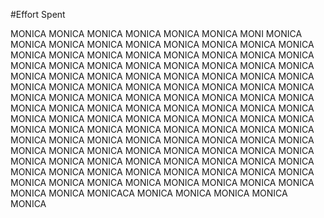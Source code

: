 #Effort Spent

MONICA MONICA MONICA MONICA
MONICA MONICA MONI MONICA MONICA MONICA MONICA MONICA MONICA MONICA MONICA MONICA MONICA MONICA MONICA MONICA MONICA MONICA MONICA MONICA MONICA MONICA MONICA MONICA MONICA MONICA MONICA MONICA MONICA MONICA MONICA MONICA MONICA MONICA MONICA MONICA MONICA MONICA MONICA MONICA MONICA MONICA MONICA MONICA MONICA MONICA MONICA MONICA MONICA MONICA MONICA MONICA MONICA MONICA MONICA MONICA MONICA MONICA MONICA MONICA MONICA MONICA MONICA MONICA MONICA MONICA MONICA MONICA MONICA MONICA MONICA MONICA MONICA MONICA MONICA MONICA MONICA MONICA MONICA MONICA MONICA MONICA MONICA MONICA MONICA MONICA MONICA MONICA MONICA MONICA MONICA MONICA MONICA MONICA MONICA MONICA MONICA MONICA MONICA MONICA MONICA MONICA MONICA MONICA MONICA MONICA MONICA MONICA MONICA MONICA MONICA MONICA MONICA MONICA MONICA MONICA MONICA MONICA MONICACA MONICA MONICA MONICA MONICA MONICA
